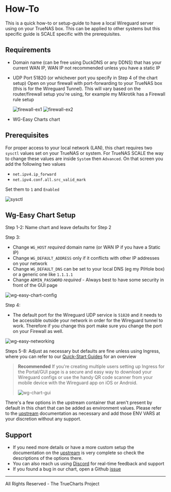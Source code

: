 # How-To

This is a quick how-to or setup-guide to have a local Wireguard server using on your TrueNAS box.
This can be applied to other systems but this specific guide is SCALE specific with the prerequisites.

## Requirements

- Domain name (can be free using DuckDNS or any DDNS) that has your current WAN IP, WAN IP not recommended unless you have a static IP
- UDP Port 51820 (or whichever port you specify in Step 4 of the chart setup) Open on your firewall with port-forwarding to your TrueNAS box (this is for the Wireguard Tunnel). This will vary based on the router/firewall setup you're using, for example my Mikrotik has a Firewall rule setup

  ![firewall-ex1](img/firewall-ex1.png)
  ![firewall-ex2](img/firewall-ex2.png)

- WG-Easy Charts chart

## Prerequisites

For proper access to your local network (LAN), this chart requires two `sysctl` values set on your TrueNAS or system. For TrueNAS SCALE the way to change these values are inside `System` then `Advanced`. On that screen you add the following two values

- `net.ipv4.ip_forward`
- `net.ipv4.conf.all.src_valid_mark`

Set them to `1` and `Enabled`

![sysctl](img/Sysctl.png)

## Wg-Easy Chart Setup

Step 1-2: Name chart and leave defaults for Step 2

Step 3:

- Change `WG_HOST` *required* domain name (or WAN IP if you have a Static IP)
- Change `WG_DEFAULT_ADDRESS` only if it conflicts with other IP addresses on your network
- Change `WG_DEFAULT_DNS` can be set to your local DNS (eg my PiHole box) or a generic one like `1.1.1.1`
- Change `ADMIN_PASSWORD` *required* - Always best to have some security in front of the GUI page

![wg-easy-chart-config](img/wg-easy-chart-config.png)

Step 4:

- The default port for the Wireguard UDP service is `51820` and it needs to be accessible outside your network in order for the Wireguard tunnel to work. Therefore if you change this port make sure you change the port on your Firewall as well.

![wg-easy-networking](img/wg-easy-networking.png)

Steps 5-8: Adjust as necessary but defaults are fine unless using Ingress, where you can refer to our [Quick-Start Guides](https://truecharts.org/docs/manual/SCALE%20Apps/Quick-Start%20Guides/add-ingress) for an overview

> **Recommended** If you're creating multiple users setting up Ingress for the Portal/GUI page is a secure and easy way to download your Wireguard configs or use the handy QR code scanner from your mobile device with the Wireguard app on iOS or Android.
>
> ![wg-chart-gui](img/wg-easy-gui.png)

There's a few options in the upstream container that aren't present by default in this chart that can be added as environment values. Please refer to the [upstream](https://github.com/weejewel/wg-easy) documentation as necessary and add those ENV VARS at your discretion without any support.

## Support

- If you need more details or have a more custom setup the documentation on the [upstream](https://github.com/weejewel/wg-easy) is very complete so check the descriptions of the options there.
- You can also reach us using [Discord](https://discord.gg/tVsPTHWTtr) for real-time feedback and support
- If you found a bug in our chart, open a Github [issue](https://github.com/truecharts/apps/issues/new/choose)

---

All Rights Reserved - The TrueCharts Project
